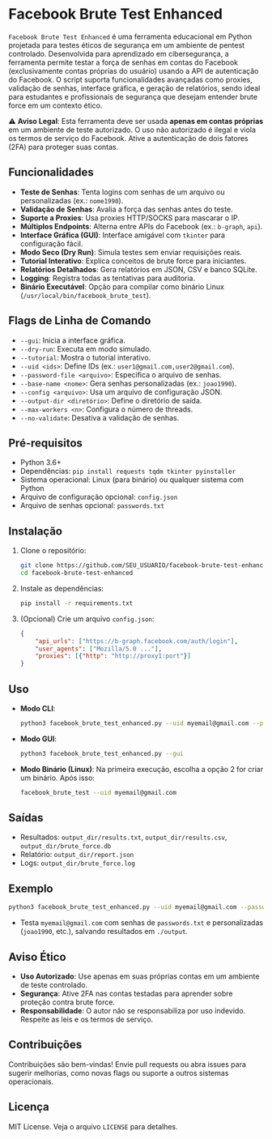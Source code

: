 # Facebook Brute Test Enhanced

`Facebook Brute Test Enhanced` é uma ferramenta educacional em Python projetada para testes éticos de segurança em um ambiente de pentest controlado. Desenvolvida para aprendizado em cibersegurança, a ferramenta permite testar a força de senhas em contas do Facebook (exclusivamente contas próprias do usuário) usando a API de autenticação do Facebook. O script suporta funcionalidades avançadas como proxies, validação de senhas, interface gráfica, e geração de relatórios, sendo ideal para estudantes e profissionais de segurança que desejam entender brute force em um contexto ético.

⚠️ **Aviso Legal**: Esta ferramenta deve ser usada **apenas em contas próprias** em um ambiente de teste autorizado. O uso não autorizado é ilegal e viola os termos de serviço do Facebook. Ative a autenticação de dois fatores (2FA) para proteger suas contas.

## Funcionalidades
- **Teste de Senhas**: Tenta logins com senhas de um arquivo ou personalizadas (ex.: `nome1990`).
- **Validação de Senhas**: Avalia a força das senhas antes do teste.
- **Suporte a Proxies**: Usa proxies HTTP/SOCKS para mascarar o IP.
- **Múltiplos Endpoints**: Alterna entre APIs do Facebook (ex.: `b-graph`, `api`).
- **Interface Gráfica (GUI)**: Interface amigável com `tkinter` para configuração fácil.
- **Modo Seco (Dry Run)**: Simula testes sem enviar requisições reais.
- **Tutorial Interativo**: Explica conceitos de brute force para iniciantes.
- **Relatórios Detalhados**: Gera relatórios em JSON, CSV e banco SQLite.
- **Logging**: Registra todas as tentativas para auditoria.
- **Binário Executável**: Opção para compilar como binário Linux (`/usr/local/bin/facebook_brute_test`).

## Flags de Linha de Comando
- `--gui`: Inicia a interface gráfica.
- `--dry-run`: Executa em modo simulado.
- `--tutorial`: Mostra o tutorial interativo.
- `--uid <ids>`: Define IDs (ex.: `user1@gmail.com,user2@gmail.com`).
- `--password-file <arquivo>`: Especifica o arquivo de senhas.
- `--base-name <nome>`: Gera senhas personalizadas (ex.: `joao1990`).
- `--config <arquivo>`: Usa um arquivo de configuração JSON.
- `--output-dir <diretório>`: Define o diretório de saída.
- `--max-workers <n>`: Configura o número de threads.
- `--no-validate`: Desativa a validação de senhas.

## Pré-requisitos
- Python 3.6+
- Dependências: `pip install requests tqdm tkinter pyinstaller`
- Sistema operacional: Linux (para binário) ou qualquer sistema com Python
- Arquivo de configuração opcional: `config.json`
- Arquivo de senhas opcional: `passwords.txt`

## Instalação
1. Clone o repositório:
   ```bash
   git clone https://github.com/SEU_USUARIO/facebook-brute-test-enhanced.git
   cd facebook-brute-test-enhanced
   ```
2. Instale as dependências:
   ```bash
   pip install -r requirements.txt
   ```
3. (Opcional) Crie um arquivo `config.json`:
   ```json
   {
       "api_urls": ["https://b-graph.facebook.com/auth/login"],
       "user_agents": ["Mozilla/5.0 ..."],
       "proxies": [{"http": "http://proxy1:port"}]
   }
   ```

## Uso
- **Modo CLI**:
  ```bash
  python3 facebook_brute_test_enhanced.py --uid myemail@gmail.com --password-file passwords.txt --dry-run
  ```
- **Modo GUI**:
  ```bash
  python3 facebook_brute_test_enhanced.py --gui
  ```
- **Modo Binário (Linux)**:
  Na primeira execução, escolha a opção 2 for criar um binário. Após isso:
  ```bash
  facebook_brute_test --uid myemail@gmail.com
  ```

## Saídas
- Resultados: `output_dir/results.txt`, `output_dir/results.csv`, `output_dir/brute_force.db`
- Relatório: `output_dir/report.json`
- Logs: `output_dir/brute_force.log`

## Exemplo
```bash
python3 facebook_brute_test_enhanced.py --uid myemail@gmail.com --password-file passwords.txt --base-name joao --output-dir ./output
```
- Testa `myemail@gmail.com` com senhas de `passwords.txt` e personalizadas (`joao1990`, etc.), salvando resultados em `./output`.

## Aviso Ético
- **Uso Autorizado**: Use apenas em suas próprias contas em um ambiente de teste controlado.
- **Segurança**: Ative 2FA nas contas testadas para aprender sobre proteção contra brute force.
- **Responsabilidade**: O autor não se responsabiliza por uso indevido. Respeite as leis e os termos de serviço.

## Contribuições
Contribuições são bem-vindas! Envie pull requests ou abra issues para sugerir melhorias, como novas flags ou suporte a outros sistemas operacionais.

## Licença
MIT License. Veja o arquivo `LICENSE` para detalhes.